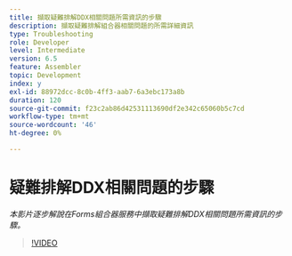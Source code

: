 ```yaml
---
title: 擷取疑難排解DDX相關問題所需資訊的步驟
description: 擷取疑難排解組合器相關問題的所需詳細資訊
type: Troubleshooting
role: Developer
level: Intermediate
version: 6.5
feature: Assembler
topic: Development
index: y
exl-id: 88972dcc-8c0b-4ff3-aab7-6a3ebc173a8b
duration: 120
source-git-commit: f23c2ab86d42531113690df2e342c65060b5c7cd
workflow-type: tm+mt
source-wordcount: '46'
ht-degree: 0%

---
```


# 疑難排解DDX相關問題的步驟

*本影片逐步解說在Forms組合器服務中擷取疑難排解DDX相關問題所需資訊的步驟。*

>[!VIDEO](https://video.tv.adobe.com/v/335517?quality=12&learn=on)
